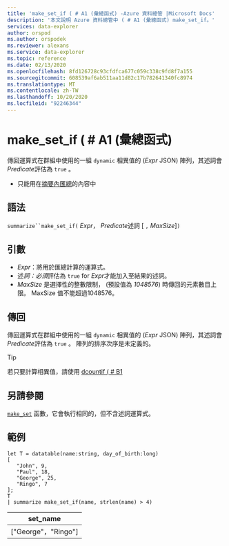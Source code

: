 ```yaml
---
title: 'make_set_if ( # A1 (彙總函式) -Azure 資料總管 |Microsoft Docs'
description: '本文說明 Azure 資料總管中 ( # A1 (彙總函式) make_set_if。'
services: data-explorer
author: orspod
ms.author: orspodek
ms.reviewer: alexans
ms.service: data-explorer
ms.topic: reference
ms.date: 02/13/2020
ms.openlocfilehash: 8fd126728c93cfdfca677c059c338c9fd8f7a155
ms.sourcegitcommit: 608539af6ab511aa11d82c17b782641340fc8974
ms.translationtype: MT
ms.contentlocale: zh-TW
ms.lasthandoff: 10/20/2020
ms.locfileid: "92246344"
---
```

# <a name="make_set_if-aggregation-function"></a>make_set_if ( # A1 (彙總函式) 

傳回運算式在群組中使用的一組 `dynamic` 相異值的 (*Expr* JSON) 陣列，其述詞會*Predicate*評估為 `true` 。

* 只能用在[摘要內匯總](summarizeoperator.md)的內容中

## <a name="syntax"></a>語法

`summarize``make_set_if(` *Expr*， *Predicate*述詞 [ `,` *MaxSize*]`)`

## <a name="arguments"></a>引數

* *Expr*：將用於匯總計算的運算式。
* 述*詞：必須*評估為 `true` for *Expr*才能加入至結果的述詞。
* *MaxSize* 是選擇性的整數限制， (預設值為 *1048576*) 時傳回的元素數目上限。 MaxSize 值不能超過1048576。

## <a name="returns"></a>傳回

傳回運算式在群組中使用的一組 `dynamic` 相異值的 (*Expr* JSON) 陣列，其述詞會*Predicate*評估為 `true` 。
陣列的排序次序是未定義的。

> [!TIP]
> 若只要計算相異值，請使用 [dcountif ( # B1 ](dcountif-aggfunction.md)

## <a name="see-also"></a>另請參閱

[`make_set`](./makeset-aggfunction.md) 函數，它會執行相同的，但不含述詞運算式。

## <a name="example"></a>範例

```kusto
let T = datatable(name:string, day_of_birth:long)
[
   "John", 9,
   "Paul", 18,
   "George", 25,
   "Ringo", 7
];
T
| summarize make_set_if(name, strlen(name) > 4)
```

|set_name|
|----|
|["George"，"Ringo"]|